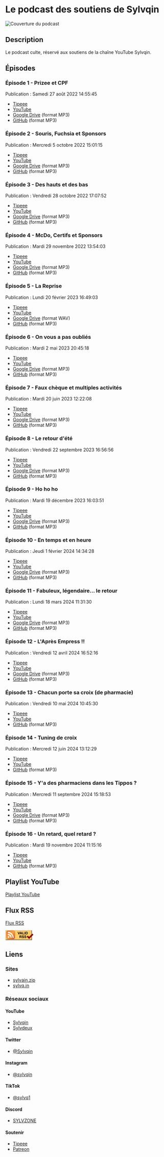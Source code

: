 # Le podcast des soutiens de Sylvqin

![Couverture du podcast](https://ArmandDelessert.github.io/RssFeed/Sylvquin/Covers/Cover_1b6786d8-05e3-41d1-b64b-15d15cd1b0c6.jpeg)

## Description

Le podcast culte, réservé aux soutiens de la chaîne YouTube Sylvqin.

## Épisodes

### Épisode 1 - Prizee et CPF

Publication : Samedi 27 août 2022 14:55:45

- [Tipeee](https://fr.tipeee.com/sylvqin/news/148727)
- [YouTube](https://www.youtube.com/watch?v=j5BcqfIpnTM)
- [Google Drive](https://drive.google.com/file/d/11MgJIPaUJDncHX9ZMIXiVeSAjqcud6Ux/view) (format MP3)
- [GitHub](https://raw.githubusercontent.com/ArmandDelessert/ArmandDelessert.github.io/master/RssFeed/Sylvquin/Files/%C3%89pisode_1.mp3) (format MP3)

### Épisode 2 - Souris, Fuchsia et Sponsors

Publication : Mercredi 5 octobre 2022 15:01:15

- [Tipeee](https://fr.tipeee.com/sylvqin/news/150775)
- [YouTube](https://www.youtube.com/watch?v=_YPl3frkB_8)
- [Google Drive](https://drive.google.com/file/d/1DbpzaXYlJAJZSLRet6flh23E-y-ZlJxI/view) (format MP3)
- [GitHub](https://raw.githubusercontent.com/ArmandDelessert/ArmandDelessert.github.io/master/RssFeed/Sylvquin/Files/%C3%89pisode_2.mp3) (format MP3)

### Épisode 3 - Des hauts et des bas

Publication : Vendredi 28 octobre 2022 17:07:52

- [Tipeee](https://fr.tipeee.com/sylvqin/news/152000)
- [YouTube](https://www.youtube.com/watch?v=j-qRoML7Ibw)
- [Google Drive](https://drive.google.com/file/d/1bfF-nDhvn-LH-oKe3bSwLQgoQTjdRfux/view) (format MP3)
- [GitHub](https://raw.githubusercontent.com/ArmandDelessert/ArmandDelessert.github.io/master/RssFeed/Sylvquin/Files/%C3%89pisode_3.mp3) (format MP3)

### Épisode 4 - McDo, Certifs et Sponsors

Publication : Mardi 29 novembre 2022 13:54:03

- [Tipeee](https://fr.tipeee.com/sylvqin/news/153605)
- [YouTube](https://www.youtube.com/watch?v=-eW0SJe2B3U)
- [Google Drive](https://drive.google.com/file/d/1RQpD7tfocO5WPOcWysaOuRFdc7QYlXIO/view) (format MP3)
- [GitHub](https://raw.githubusercontent.com/ArmandDelessert/ArmandDelessert.github.io/master/RssFeed/Sylvquin/Files/%C3%89pisode_4.mp3) (format MP3)

### Épisode 5 - La Reprise

Publication : Lundi 20 février 2023 16:49:03

- [Tipeee](https://fr.tipeee.com/sylvqin/news/157575)
- [YouTube](https://www.youtube.com/watch?v=a5cDwzh55CY)
- [Google Drive](https://drive.google.com/file/d/1xhRArqN7mRI_Tmqq_05Sx9xJA8vIG8pr/view) (format WAV)
- [GitHub](https://raw.githubusercontent.com/ArmandDelessert/ArmandDelessert.github.io/master/RssFeed/Sylvquin/Files/%C3%89pisode_5.mp3) (format MP3)

### Épisode 6 - On vous a pas oubliés

Publication : Mardi 2 mai 2023 20:45:18

- [Tipeee](https://fr.tipeee.com/sylvqin/news/161062)
- [YouTube](https://www.youtube.com/watch?v=-IERxQW_JOA)
- [Google Drive](https://drive.google.com/file/d/1AMWeQBaT5basVB_fi6WnPHOjIn0Atyqk/view) (format MP3)
- [GitHub](https://raw.githubusercontent.com/ArmandDelessert/ArmandDelessert.github.io/master/RssFeed/Sylvquin/Files/%C3%89pisode_6.mp3) (format MP3)

### Épisode 7 - Faux chèque et multiples activités

Publication : Mardi 20 juin 2023 12:22:08

- [Tipeee](https://fr.tipeee.com/sylvqin/news/165051)
- [YouTube](https://www.youtube.com/watch?v=2S1z0XA5ytg)
- [Google Drive](https://drive.google.com/file/d/1_k69yxIQgA3q4wcqmSCgNeq4r2KrbZl1/view) (format MP3)
- [GitHub](https://raw.githubusercontent.com/ArmandDelessert/ArmandDelessert.github.io/master/RssFeed/Sylvquin/Files/%C3%89pisode_7.mp3) (format MP3)

### Épisode 8 - Le retour d'été

Publication : Vendredi 22 septembre 2023 16:56:56

- [Tipeee](https://fr.tipeee.com/sylvqin/news/172785)
- [YouTube](https://www.youtube.com/watch?v=MvEJv101MDE)
- [Google Drive](https://drive.google.com/file/d/16s9l1WMtHfSryYqJ-Ao6R4QKXass3H9A/view) (format MP3)
- [GitHub](https://raw.githubusercontent.com/ArmandDelessert/ArmandDelessert.github.io/master/RssFeed/Sylvquin/Files/%C3%89pisode_8.mp3) (format MP3)

### Épisode 9 - Ho ho ho

Publication : Mardi 19 décembre 2023 16:03:51

- [Tipeee](https://fr.tipeee.com/sylvqin/news/182967)
- [YouTube](https://www.youtube.com/watch?v=vFOoKbhGX80)
- [Google Drive](https://drive.google.com/file/d/1ZOSQR4hp63bbqTj6lodzaWmN6QNm6eIU/view) (format MP3)
- [GitHub](https://raw.githubusercontent.com/ArmandDelessert/ArmandDelessert.github.io/master/RssFeed/Sylvquin/Files/%C3%89pisode_9.mp3) (format MP3)

### Épisode 10 - En temps et en heure

Publication : Jeudi 1 février 2024 14:34:28

- [Tipeee](https://fr.tipeee.com/sylvqin/news/187435)
- [YouTube](https://www.youtube.com/watch?v=6pGrB0WfqFk)
- [Google Drive](https://drive.google.com/file/d/1bT0LHtE1FGwMZeW9mwX9ciUdfp4lVMzw/view) (format MP3)
- [GitHub](https://raw.githubusercontent.com/ArmandDelessert/ArmandDelessert.github.io/master/RssFeed/Sylvquin/Files/%C3%89pisode_10.mp3) (format MP3)

### Épisode 11 - Fabuleux, légendaire… le retour

Publication : Lundi 18 mars 2024 11:31:30

- [Tipeee](https://fr.tipeee.com/sylvqin/news/191951)
- [YouTube](https://www.youtube.com/watch?v=VUa9mCbcWBk)
- [Google Drive](https://drive.google.com/file/d/1hiEStiirukKMCpnzowEKd308MOu2d71C/view) (format MP3)
- [GitHub](https://raw.githubusercontent.com/ArmandDelessert/ArmandDelessert.github.io/master/RssFeed/Sylvquin/Files/%C3%89pisode_11.mp3) (format MP3)

### Épisode 12 - L'Après Empress !!

Publication : Vendredi 12 avril 2024 16:52:16

- [Tipeee](https://fr.tipeee.com/sylvqin/news/194499)
- [YouTube](https://www.youtube.com/watch?v=GtbQ4QEPoNE)
- [Google Drive](https://drive.google.com/file/d/1dZA2H5l77jl-apZ2oE5Bor474yo6RCso/view) (format MP3)
- [GitHub](https://raw.githubusercontent.com/ArmandDelessert/ArmandDelessert.github.io/master/RssFeed/Sylvquin/Files/%C3%89pisode_12.mp3) (format MP3)

### Épisode 13 - Chacun porte sa croix (de pharmacie)

Publication : Vendredi 10 mai 2024 10:45:30

- [Tipeee](https://fr.tipeee.com/sylvqin/news/197467)
- [YouTube](https://www.youtube.com/watch?v=rGnK9A8veL4)
- [GitHub](https://raw.githubusercontent.com/ArmandDelessert/ArmandDelessert.github.io/master/RssFeed/Sylvquin/Files/%C3%89pisode_13.mp3) (format MP3)

### Épisode 14 - Tuning de croix

Publication : Mercredi 12 juin 2024 13:12:29

- [Tipeee](https://fr.tipeee.com/sylvqin/news/200601)
- [YouTube](https://www.youtube.com/watch?v=nHIlIGXdmz0)
- [GitHub](https://raw.githubusercontent.com/ArmandDelessert/ArmandDelessert.github.io/master/RssFeed/Sylvquin/Files/%C3%89pisode_14.mp3) (format MP3)

### Épisode 15 - Y'a des pharmaciens dans les Tippos ?

Publication : Mercredi 11 septembre 2024 15:18:53

- [Tipeee](https://fr.tipeee.com/sylvqin/news/207639)
- [YouTube](https://www.youtube.com/watch?v=JpsK-Le86qk)
- [Google Drive](https://drive.google.com/file/d/1VzgnRVMsbbzjeBNEIhLM8Pvojl2rxlPB/view) (format MP3)
- [GitHub](https://raw.githubusercontent.com/ArmandDelessert/ArmandDelessert.github.io/master/RssFeed/Sylvquin/Files/%C3%89pisode_15.mp3) (format MP3)

### Épisode 16 - Un retard, quel retard ?

Publication : Mardi 19 novembre 2024 11:15:16

- [Tipeee](https://fr.tipeee.com/sylvqin/news/213209)
- [YouTube](https://www.youtube.com/watch?v=37iOH-bQnpw)
- [GitHub](https://raw.githubusercontent.com/ArmandDelessert/ArmandDelessert.github.io/master/RssFeed/Sylvquin/Files/%C3%89pisode_16.mp3) (format MP3)

## Playlist YouTube

[Playlist YouTube](https://www.youtube.com/playlist?list=PLU0vpugYYFUrtBnjxPAZFRKKG89RqgKUm)

## Flux RSS

[Flux RSS](https://ArmandDelessert.github.io/RssFeed/Sylvquin/Podcast.xml)

[![Validate this RSS feed](../valid-rss-rogers.png)](https://www.rssboard.org/rss-validator/check.cgi?url=https%3A%2F%2Farmanddelessert.github.io%2FRssFeed%2FSylvquin%2FPodcast.xml)

## Liens

### Sites

- [sylvain.zip](https://sylvain.zip/)
- [sylvq.in](https://sylvq.in/)

### Réseaux sociaux

#### YouTube

- [Sylvqin](https://www.youtube.com/@Sylvqin)
- [Sylvdeux](https://www.youtube.com/@administrateur)

#### Twitter

- [@Sylvqin](https://www.twitter.com/sylvqin)

#### Instagram

- [@sylvqin](https://www.instagram.com/sylvqin)

#### TikTok

- [@sylvq1](https://www.tiktok.com/@sylvq1)

#### Discord

- [SYLVZONE](https://www.discord.com/invite/MrQYQRV9F5)

#### Soutenir

- [Tipeee](https://fr.tipeee.com/sylvqin)
- [Patreon](https://www.patreon.com/Sylvqin)
